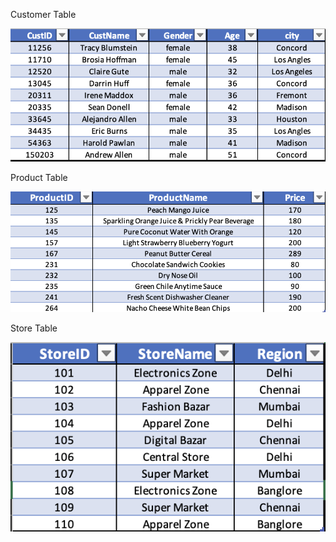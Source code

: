Customer Table

![image alt](https://github.com/Tanvijirafe/Sales-_Distribution/blob/97a080ca3b6a8fff953f80ae0cff16d486c25db5/Customer%20Table.png)


Product Table

![image alt](https://github.com/Tanvijirafe/Sales-_Distribution/blob/6ff28987b0cb1da4b5f59dfcf60d927eb1545453/Product%20Table.png)

Store Table

![image alt](https://github.com/Tanvijirafe/Sales-_Distribution/blob/9b70de2fcc9b830a87a6235608989aa8d508d964/Store%20Table.png)

